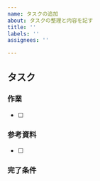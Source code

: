 ```yaml
---
name: タスクの追加
about: タスクの整理と内容を記す
title: ''
labels: ''
assignees: ''

---
```


## タスク

### 作業
+ [ ] 

### 参考資料
+ [ ] 

### 完了条件
